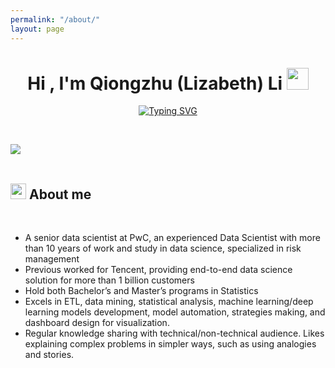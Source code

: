 ```yaml
---
permalink: "/about/"
layout: page
---
```



<h1 align="center"><b>Hi , I'm Qiongzhu (Lizabeth) Li </b><img src="https://media.giphy.com/media/hvRJCLFzcasrR4ia7z/giphy.gif" width="35"></h1>

<p align="center">
  <!-- <a href="https://github.com/DenverCoder1/readme-typing-svg"><img src="https://readme-typing-svg.herokuapp.com?font=Time+New+Roman&color=cyan&size=25&center=true&vCenter=true&width=600&height=100&lines=Active+Learner;Passionate+about+data+science;Responsible+AI+advocate;Women+in+Tech"></a> -->
  <a href="https://git.io/typing-svg"><img src="https://readme-typing-svg.demolab.com?font=Roboto+Condensed&weight=100&duration=2000&pause=1000&color=1B81C9&background=0B032500&center=true&vCenter=true&width=435&lines=Active+Learner;Passionate+about+data+science;Responsible+AI+advocate;Women+in+Tech" alt="Typing SVG" /></a>
</p>


<br>

<img src="https://user-images.githubusercontent.com/73097560/115834477-dbab4500-a447-11eb-908a-139a6edaec5c.gif"><br><br>

## <img src="https://media2.giphy.com/media/QssGEmpkyEOhBCb7e1/giphy.gif?cid=ecf05e47a0n3gi1bfqntqmob8g9aid1oyj2wr3ds3mg700bl&rid=giphy.gif" width ="25"><b> About me</b>
<br>

- A senior data scientist at PwC, an experienced Data Scientist with more than 10 years of work and study in data science, specialized in risk management
- Previous worked for Tencent, providing end-to-end data science solution for more than 1 billion customers
- Hold both Bachelor’s and Master’s programs in Statistics
- Excels in ETL, data mining, statistical analysis, machine learning/deep learning models development, model automation, strategies making, and dashboard design for visualization. 
- Regular knowledge sharing with technical/non-technical audience. Likes explaining complex problems in simpler ways, such as using analogies and stories.


<br><br>



<!-- ## <img src="https://media2.giphy.com/media/QssGEmpkyEOhBCb7e1/giphy.gif?cid=ecf05e47a0n3gi1bfqntqmob8g9aid1oyj2wr3ds3mg700bl&rid=giphy.gif" width ="25"><b> Skills</b>
<br>

<p align="center">

- **Speciality**:

   ![Machine Learning](https://img.shields.io/badge/Machine_Learning%20-31A8FF.svg?style=for-the-badge&logo=Tecent_Cloud&logoColor=white)
   ![NLP](https://img.shields.io/badge/NLP%20-31A8FF.svg?style=for-the-badge&logo=Tecent_Cloud&logoColor=white)
   ![Graph database and algorithms](https://img.shields.io/badge/Graph_database_and_algorithms%20-31A8FF.svg?style=for-the-badge&logo=Tecent_Cloud&logoColor=white)
   ![Statistical Analysis](https://img.shields.io/badge/Statistical_Analysis%20-31A8FF.svg?style=for-the-badge&logo=aws&logoColor=white)

<br>

- **Languages**:

    ![Python](https://img.shields.io/badge/python-3670A0?style=for-the-badge&logo=python&logoColor=ffdd54)
    ![Pyspark](https://img.shields.io/badge/Pyspark%20-%2300599C.svg?style=for-the-badge&logo=pyspark&logoColor=white)
    ![SAS](https://img.shields.io/badge/SAS%20-%2300599C.svg?style=for-the-badge&logo=sas&logoColor=white)
    ![R](https://img.shields.io/badge/r-%23276DC3.svg?style=for-the-badge&logo=r&logoColor=white)


<br>   

- **Databases**:

    ![AmazonDynamoDB](https://img.shields.io/badge/Amazon%20DynamoDB-4053D6?style=for-the-badge&logo=Amazon%20DynamoDB&logoColor=white)
    ![MySQL](https://img.shields.io/badge/mysql-%2300f.svg?style=for-the-badge&logo=mysql&logoColor=white)
    ![Postgres](https://img.shields.io/badge/postgres-%23316192.svg?style=for-the-badge&logo=postgresql&logoColor=white)
    ![Neo4J](https://img.shields.io/badge/Neo4j-008CC1?style=for-the-badge&logo=neo4j&logoColor=white)
    ![Other SQL](https://img.shields.io/badge/Other_SQL%20-%2300599C.svg?style=for-the-badge&logo=sql&logoColor=white)


<br>  
    
- **Cloud**:

   ![AWS](https://img.shields.io/badge/AWS-%23FF9900.svg?style=for-the-badge&logo=amazon-aws&logoColor=white)
   ![Tecent Cloud](https://img.shields.io/badge/Tecent_Cloud%20-%231572B6.svg?style=for-the-badge&logo=Tecent_Cloud&logoColor=white)


<br>


- **Extras**:

    ![Git](https://img.shields.io/badge/git-%23F05033.svg?style=for-the-badge&logo=git&logoColor=white)
    ![Linux](https://img.shields.io/badge/Linux-FCC624?style=for-the-badge&logo=linux&logoColor=black) 
    ![Docker](https://img.shields.io/badge/docker-%230db7ed.svg?style=for-the-badge&logo=docker&logoColor=white)



</p>

<br>
<br>


<br> -->
